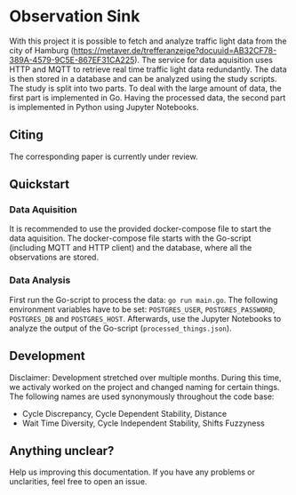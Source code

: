 # Observation Sink

With this project it is possible to fetch and analyze traffic light data from the city of Hamburg (https://metaver.de/trefferanzeige?docuuid=AB32CF78-389A-4579-9C5E-867EF31CA225). The service for data aquisition uses HTTP and MQTT to retrieve real time traffic light data redundantly. The data is then stored in a database and can be analyzed using the study scripts. The study is split into two parts. To deal with the large amount of data, the first part is implemented in Go. Having the processed data, the second part is implemented in Python using Jupyter Notebooks.

## Citing

The corresponding paper is currently under review.

## Quickstart

### Data Aquisition

It is recommended to use the provided docker-compose file to start the data aquisition. The docker-compose file starts with the Go-script (including MQTT and HTTP client) and the database, where all the observations are stored.

### Data Analysis

First run the Go-script to process the data: `go run main.go`. The following environment variables have to be set: `POSTGRES_USER`, `POSTGRES_PASSWORD`, `POSTGRES_DB` and `POSTGRES_HOST`. Afterwards, use the Jupyter Notebooks to analyze the output of the Go-script (`processed_things.json`).

## Development

Disclaimer: Development stretched over multiple months. During this time, we activaly worked on the project and changed naming for certain things. The following names are used synonymously throughout the code base:
- Cycle Discrepancy, Cycle Dependent Stability, Distance
- Wait Time Diversity, Cycle Independent Stability, Shifts Fuzzyness

## Anything unclear?

Help us improving this documentation. If you have any problems or unclarities, feel free to open an issue.